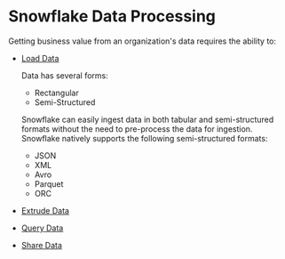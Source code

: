 # Snowflake Data Processing

Getting business value from an organization's data requires the ability to:
- [Load Data](./data-processing/loading-data/LoadingData.md)

  Data has several forms:
  - Rectangular
  - Semi-Structured

  Snowflake can easily ingest data in both tabular and semi-structured formats without the need to pre-process the data for ingestion.  Snowflake natively supports the following semi-structured formats:
  - JSON
  - XML
  - Avro
  - Parquet
  - ORC
- [Extrude Data](./data-processing/loading-data/ExtrudingData.md)
- [Query Data](./data-processing/query-data/Query.md)
- [Share Data](./data-processing/sharing-data/SharingData.md)
